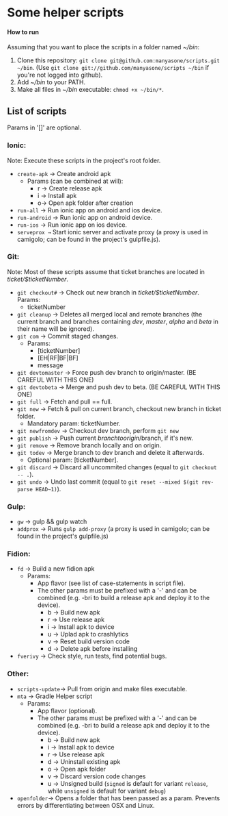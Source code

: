 # Some helper scripts

#### How to run

Assuming that you want to place the scripts in a folder named _~/bin_:

1. Clone this repository: ```git clone git@github.com:manyasone/scripts.git ~/bin```.
	(Use ```git clone git://github.com/manyasone/scripts ~/bin``` if you're not logged into github).
2. Add _~/bin_ to your PATH.
3. Make all files in _~/bin_ executable: ```chmod +x ~/bin/*```.

## List of scripts
Params in '[]' are optional.

### Ionic:
Note: Execute these scripts in the project's root folder.
- ```create-apk``` → Create android apk
    - Params (can be combined at will):
        - r → Create release apk
        - i → Install apk
        - o→ Open apk folder after creation
- ```run-all``` → Run ionic app on android and ios device.
- ```run-android``` → Run ionic app on android device.
- ```run-ios``` → Run ionic app on ios device.
- ```serveprox →``` Start ionic server and activate proxy (a proxy is used in camigolo; can be found in the project's gulpfile.js).

### Git:
Note: Most of these scripts assume that ticket branches are located in _ticket/$ticketNumber_.

- ```git checkout#``` → Check out new branch in _ticket/$ticketNumber_. Params:
    - ticketNumber
- ```git cleanup``` → Deletes all merged local and remote branches (the current branch and branches containing _dev_, _master_, _alpha_ and _beta_ in their name will be ignored).
- ```git com``` → Commit staged changes.
    - Params:
        - [ticketNumber]
        - [EH|RF|BF|BF]
        - message
- ```git devtomaster``` → Force push dev branch to origin/master. (BE CAREFUL WITH THIS ONE)
- ```git devtobeta``` → Merge and push dev to beta. (BE CAREFUL WITH THIS ONE)
- ```git full``` → Fetch and pull == full.
- ```git new``` → Fetch & pull on current branch, checkout new branch in ticket folder.
    - Mandatory param: ticketNumber.
- ```git newfromdev``` → Checkout dev branch, perform ```git new```
- ```git publish``` → Push current $branch to origin/$branch, if it's new.
- ```git remove``` → Remove branch locally and on origin.
- ```git todev``` → Merge branch to dev branch and delete it afterwards.
    - Optional param: [ticketNumber].
- ```git discard``` → Discard all uncommited changes (equal to ```git checkout -- .```).
- ```git undo``` → Undo last commit (equal to ```git reset --mixed $(git rev-parse HEAD~1)```).


### Gulp:
- ```gw``` → gulp && gulp watch
- ```addprox``` → Runs ```gulp add-proxy``` (a proxy is used in camigolo; can be found in the project's gulpfile.js)

### Fidion:
- ```fd``` → Build a new fidion apk
	- Params:
		- App flavor (see list of case-statements in script file).
 		- The other params must be prefixed with a '-' and can be combined (e.g. -bri to build a release apk and deploy it to the device).
 			- b → Build new apk
 			- r → Use release apk
 			- i → Install apk to device
 		 	- u → Uplad apk to crashlytics
 		 	- v → Reset build version code
 		 	- d → Delete apk before installing
- ```fverivy``` → Check style, run tests, find potential bugs.

### Other:
- ```scripts-update```→ Pull from origin and make files executable.
- ```mta``` → Gradle Helper script
	- Params:
		- App flavor (optional).
 		- The other params must be prefixed with a '-' and can be combined (e.g. -bri to build a release apk and deploy it to the device).
           - b → Build new apk
           - i → Install apk to device
           - r → Use release apk
           - d → Uninstall existing apk
           - o → Open apk folder
           - v → Discard version code changes
           - u → Unsigned build (`signed` is default for variant `release`, while `unsigned` is default for variant `debug`)
- ```openfolder```→ Opens a folder that has been passed as a param. Prevents errors by differentiating between OSX and Linux.